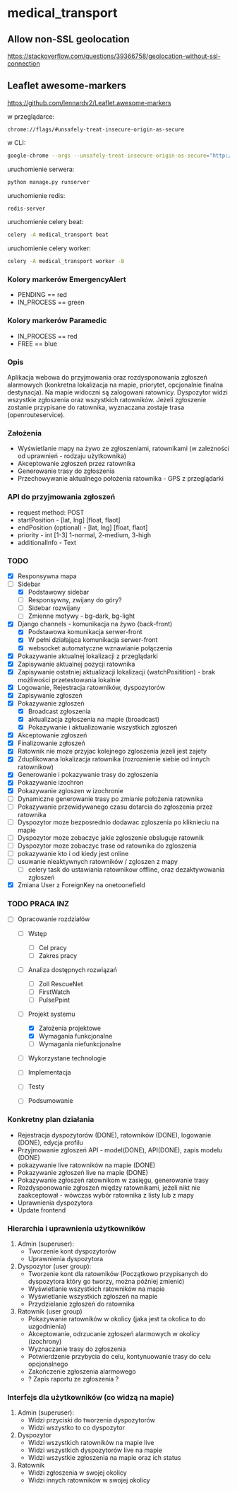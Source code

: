 # medical_transport

## Allow non-SSL geolocation
https://stackoverflow.com/questions/39366758/geolocation-without-ssl-connection

## Leaflet awesome-markers
https://github.com/lennardv2/Leaflet.awesome-markers

w przeglądarce:
```
chrome://flags/#unsafely-treat-insecure-origin-as-secure
```
w CLI:
```bash
google-chrome --args --unsafely-treat-insecure-origin-as-secure="http://whatever.test"
```

uruchomienie serwera:
```bash
python manage.py runserver
```

uruchomienie redis:
```bash
redis-server
```

uruchomienie celery beat:
```bash
celery -A medical_transport beat
```

uruchomienie celery worker:
```bash
celery -A medical_transport worker -B
```


### Kolory markerów EmergencyAlert
- PENDING == red
- IN_PROCESS == green

### Kolory markerów Paramedic
- IN_PROCESS == red
- FREE == blue


### Opis
Aplikacja webowa do przyjmowania oraz rozdysponowania zgłoszeń alarmowych (konkretna lokalizacja na mapie, priorytet, opcjonalnie finalna destynacja). Na mapie widoczni są zalogowani ratownicy. Dyspozytor widzi wszystkie zgłoszenia oraz wszystkich ratowników. Jeżeli zgłoszenie zostanie przypisane do ratownika, wyznaczana zostaje trasa (openrouteservice).

### Założenia
- Wyświetlanie mapy na żywo ze zgłoszeniami, ratownikami (w zależności od uprawnień - rodzaju użytkownika)
- Akceptowanie zgłoszeń przez ratownika
- Generowanie trasy do zgłoszenia
- Przechowywanie aktualnego położenia ratownika - GPS z przeglądarki

### API do przyjmowania zgłoszeń
- request method: POST
- startPosition - [lat, lng] [float, flaot]
- endPosition (optional) - [lat, lng] [float, flaot]
- priority - int [1-3] 1-normal, 2-medium, 3-high
- additionalInfo - Text


### TODO
- [x] Responsywna mapa 
- [ ] Sidebar
  - [x] Podstawowy sidebar
  - [ ] Responsywny, zwijany do góry?
  - [ ] Sidebar rozwijany
  - [ ] Zmienne motywy - bg-dark, bg-light
- [x] Django channels - komunikacja na żywo (back-front)
  - [x] Podstawowa komunikacja serwer-front
  - [x] W pełni działająca komunikacja serwer-front
  - [x] websocket automatyczne wznawianie połączenia
- [x] Pokazywanie aktualnej lokalizacji z przeglądarki
- [x] Zapisywanie aktualnej pozycji ratownika
- [x] Zapisywanie ostatniej aktualizacji lokalizacji (watchPositition) - brak możliwości przetestowania lokalnie
- [x] Logowanie, Rejestracja ratowników, dyspozytorów
- [x] Zapisywanie zgłoszeń
- [x] Pokazywanie zgłoszeń
  - [x] Broadcast zgłoszenia
  - [x] aktualizacja zgłoszenia na mapie (broadcast)
  - [x] Pokazywanie i aktualizowanie wszystkich zgłoszeń
- [x] Akceptowanie zgłoszeń
- [x] Finalizowanie zgłoszeń
- [x] Ratownik nie moze przyjac kolejnego zgloszenia jezeli jest zajety
- [x] Zduplikowana lokalizacja ratownika (rozroznienie siebie od innych ratownikow)
- [x] Generowanie i pokazywanie trasy do zgłoszenia
- [x] Pokazywanie izochron
- [x] Pokazywanie zgloszen w izochronie
- [ ] Dynamiczne generowanie trasy po zmianie położenia ratownika
- [ ] Pokazywanie przewidywanego czasu dotarcia do zgłoszenia przez ratownika
- [ ] Dyspozytor moze bezposrednio dodawac zgloszenia po kliknieciu na mapie
- [ ] Dyspozytor moze zobaczyc jakie zgloszenie obsluguje ratownik
- [ ] Dyspozytor moze zobaczyc trase od ratownika do zgloszenia
- [ ] pokazywanie kto i od kiedy jest online
- [ ] usuwanie nieaktywnych ratowników / zgloszen z mapy
  - [ ] celery task do ustawiania ratownikow offline, oraz dezaktywowania zgłoszeń
- [x] Zmiana User z ForeignKey na onetoonefield

### TODO PRACA INZ
- [ ] Opracowanie rozdziałów
  - [ ] Wstęp
    - [ ] Cel pracy
    - [ ] Zakres pracy
  - [ ] Analiza dostępnych rozwiązań
    - [ ] Zoll RescueNet
    - [ ] FirstWatch
    - [ ] PulsePpint
  - [ ] Projekt systemu
    - [x] Założenia projektowe
    - [x] Wymagania funkcjonalne
    - [ ] Wymagania niefunkcjonalne
  - [ ] Wykorzystane technologie
  - [ ] Implementacja
  - [ ] Testy
  - [ ] Podsumowanie


### Konkretny plan działania
 - Rejestracja dyspozytorów (DONE), ratowników (DONE), logowanie (DONE), edycja profilu
 - Przyjmowanie zgłoszeń API - model(DONE), API(DONE), zapis modelu (DONE)
 - pokazywanie live ratowników na mapie (DONE)
 - Pokazywanie zgłoszeń live na mapie (DONE)
 - Pokazywanie zgłoszeń ratownikom w zasięgu, generowanie trasy
 - Rozdysponowanie zgłoszeń między ratownikami, jeżeli nikt nie zaakceptował - wówczas wybór ratownika z listy lub z mapy
 - Uprawnienia dyspozytora
 - Update frontend


### Hierarchia i uprawnienia użytkowników
1. Admin (superuser):
   - Tworzenie kont dyspozytorów
   - Uprawnienia dyspozytora
2. Dyspozytor (user group):
   - Tworzenie kont dla ratowników (Początkowo przypisanych do dyspozytora który go tworzy, można później zmienić)
   - Wyświetlanie wszystkich ratowników na mapie
   - Wyświetlanie wszystkich zgłoszeń na mapie
   - Przydzielanie zgłoszeń do ratownika
3. Ratownik (user group)
   - Pokazywanie ratowników w okolicy (jaka jest ta okolica to do uzgodnienia)
   - Akceptowanie, odrzucanie zgłoszeń alarmowych w okolicy (izochrony)
   - Wyznaczanie trasy do zgłoszenia
   - Potwierdzenie przybycia do celu, kontynuowanie trasy do celu opcjonalnego
   - Zakończenie zgłoszenia alarmowego
   - ? Zapis raportu ze zgłoszenia ?


### Interfejs dla użytkowników (co widzą na mapie)
1. Admin (superuser):
    - Widzi przyciski do tworzenia dyspozytorów
    - Widzi wszystko to co dyspozytor
2. Dyspozytor
    - Widzi wszystkich ratowników na mapie live
    - Widzi wszystkich dyspozytorów live na mapie
    - Widzi wszystkie zgłoszenia na mapie oraz ich status
3. Ratownik
    - Widzi zgłoszenia w swojej okolicy
    - Widzi innych ratowników w swojej okolicy
